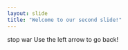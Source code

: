 ```yaml
---
layout: slide
title: "Welcome to our second slide!"
---
```

stop war
Use the left arrow to go back!
